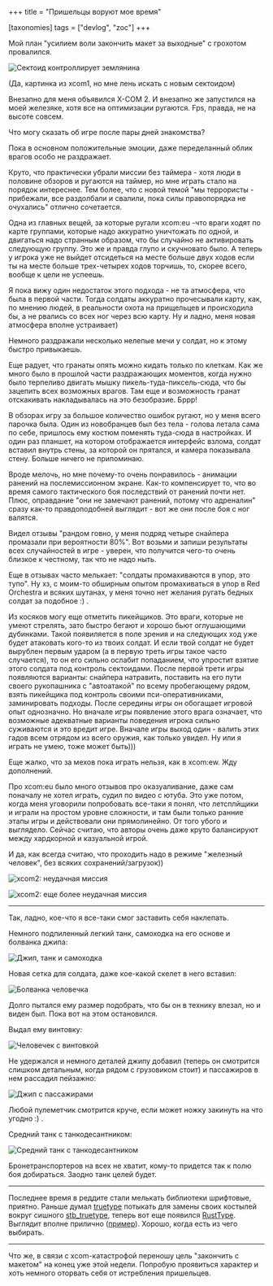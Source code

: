 +++
title = "Пришельцы воруют мое время"

[taxonomies]
tags = ["devlog", "zoc"]
+++

Мой план "усилием воли закончить макет за выходные" с грохотом
провалился.

![Сектоид контроллирует землянина](images/imgur/uNVSb9c.jpg)

(Да, картинка из xcom1, но мне лень искать с новым сектоидом)

Внезапно для меня объявился X-COM 2. И внезапно же запустился на моей
железяке, хотя все на оптимизации ругаются. Fps, правда, не на высоте
совсем.

Что могу сказать об игре после пары дней знакомства?

Пока в основном положительные эмоции, даже переделанный облик врагов
особо не раздражает.

Круто, что практически убрали миссии без таймера - хотя люди в половине
обзоров и ругаются на таймер, но мне играть стало на порядок интереснее.
Тем более, что с новой темой "мы террористы - прибежали, все раздолбали
и свалили, пока силы правопорядка не очухались" отлично сочетается.

Одна из главных вещей, за которые ругали xcom:eu -что враги ходят по
карте группами, которые надо аккуратно уничтожать по одной, и двигаться
надо странным образом, что бы случайно не активировать следующую группу.
Это же и правда глупо и скучновато было. А теперь у игрока уже не выйдет
отсидеться на месте больше двух ходов если ты на месте больше
трех-четырех ходов торчишь, то, скорее всего, вообще к цели не успеешь.

Я пока вижу один недостаток этого подхода - не та атмосфера, что была в
первой части. Тогда солдаты аккуратно прочесывали карту, как, по мнению
людей, в реальности охота на прищельцев и происходила бы, а не рвались
со всех ног через всю карту. Ну и ладно, меня новая атмосфера вполне
устраивает)

Немного раздражали несколько нелепые мечи у солдат, но к этому быстро
привыкаешь.

Еще радует, что гранаты опять можно кидать только по клеткам. Как же
много было в прошлой части раздражающих моментов, когда нужно было
терпеливо двигать мышку пикель-туда-пиксель-сюда, что бы зацепить всех
возможных врагов. Там еще и возможность гранат отскакивать накладывалась
на это безобразие. Бррр!

В обзорах игру за большое количество ошибок ругают, но у меня всего
парочка была. Один из новобранцев был без тела - голова летала сама по
себе, пришлось ему костюм поменять туда-сюда в настройках. И один раз
планшет, на котором отображается интерфейс взлома, солдат вставил внутрь
стены, за которой он прятался, и камера показывала стену. Больше ничего
не припоминаю.

Вроде мелочь, но мне почему-то очень понравилось - анимации ранений на
послемиссионном экране. Как-то компенсирует то, что во время самого
тактического боя последствий от ранений почти нет. Плюс, оправдание "они
не замечают ранений, потому что адреналин" сразу как-то правдоподобней
выглядит - вот же они после боя с ног валятся.

Видел отзывы "рандом говно, у меня подряд четыре снайпера промазали при
вероятности 80%". Вот возьми и запиши результаты всех случайностей в
игре - уверен, что получится чего-то очень близкое к честному, так что
не надо ныть.

Еще в отзывах часто мелькает: "солдаты промахиваются в упор, это тупо".
Ну хз, с моим-то обширным опытом промахиваться в упор в Red Orchestra и
всяких шутанах, у меня точно нет желания ругать бедных солдат за
подобное :) .

Из косяков могу еще отметить пикейщиков. Это враги, которые не умеют
стрелять, зато быстро бегают и хорошо бьют оглушающими дубинками. Такой
появиляется в поле зрения и на следующих ход уже будет атаковать кого-то
из твоих солдат. И если твой солдат не будет вырублен первым ударом (а в
первую треть игры такое часто случается), то он его сильно ослабит
попаданием, что упростит взятие этого солдата под контроль сектоидами.
После первой трети игры появляются варианты: снайпера натравить,
поставить на его пути своего рукопашника с "автоатакой" по всему
пробегающему рядом, взять пикейщика под контроль своими
пси-оперативниками, заминировать подходы. После середины игры он
обогащает игровой опыт однозначно. Но вначале игры появление этого врага
означает, что возможные адекватные варианты поведения игрока сильно
суживаются и это вредит игре. Вначале игры выход один - валить этих
гадов всем отрядом из всего оружия, как только увидел. Ну или я играть
не умею, тоже может быть)))

Еще жалко, что за мехов пока играть нельзя, как в xcom:ew. Жду
дополнений.

Про xcom:eu было много отзывов про оказуаливание, даже сам поначалу не
хотел играть, судил по видео с ютуба. Это уже потом, когда меня
уговорили попробовать все-таки я понял, что летсплйщики и играли на
простом уровне сложности, и там были только ранние этапы игры и
действовали они прямолинейно. От того убого и выглядело. Сейчас считаю,
что авторы очень даже круто балансируют между хардкорной и казуальной
игрой.

И да, как всегда считаю, что проходить надо в режиме "железный человек",
без всяких сохранений/загрузок))

![xcom2: неудачная миссия](images/imgur/uSfqLSc.jpg)

![xcom2: еще более неудачная миссия](images/imgur/OOv9YCx.jpg)

------------------------------------------------------------------------

Так, ладно, кое-что я все-таки смог заставить себя наклепать.

Немного подпиленный легкий танк, самоходка на его основе и болванка
джипа:

![Джип, танк и самоходка](images/imgur/POQVRr6.png)

Новая сетка для солдата, даже кое-какой скелет в него вставил:

![Болванка человечка](images/imgur/mDOsTVE.png)

Долго пытался ему размер подобрать, что бы он в технику влезал, но и
виден был. Пока вот на этом остановился.

Выдал ему винтовку:

![Человечек с винтовкой](images/imgur/0Rghhut.png)

Не удержался и немного деталей джипу добавил (теперь он смотрится
слишком детальным, когда рядом с грузовиком стоит) и пассажиров в нем
рассадил пейзажно:

![Джип с пассажирами](images/imgur/ihfVxiq.png)

Любой пулеметчик смотрится круче, если может ножку закинуть на что
угодно :) .

Средний танк с танкодесантником:

![Средний танк с танкодесантником](images/imgur/mzuWZVX.png)

Бронетранспортеров на всех не хватит, кому-то придется так к полю боя
добираться. Заодно танк целей будет.

------------------------------------------------------------------------

Последнее время в реддите стали мелькать библиотеки шрифтовые, приятно.
Раньше думал [truetype](https://github.com/PistonDevelopers/truetype)
потыкать для замены своих костылей вокруг сишного
[stb\_truetype](https://github.com/nothings/stb/blob/master/stb_truetype.h),
теперь вот еще появился
[RustType](https://www.reddit.com/r/rust/comments/44btaz/introducing_rusttype_a_pure_rust_alternative_to).
Выглядит вполне прилично
([пример](https://github.com/dylanede/rusttype/blob/6aa3bfa/examples/simple.rs)).
Хорошо, когда есть из чего выбирать.

------------------------------------------------------------------------

Что же, в связи с xcom-катастрофой переношу цель "закончить с макетом"
на конец уже этой недели. Попробую проявиться характер и хоть немного
оторвать себя от истребления пришельцев.


